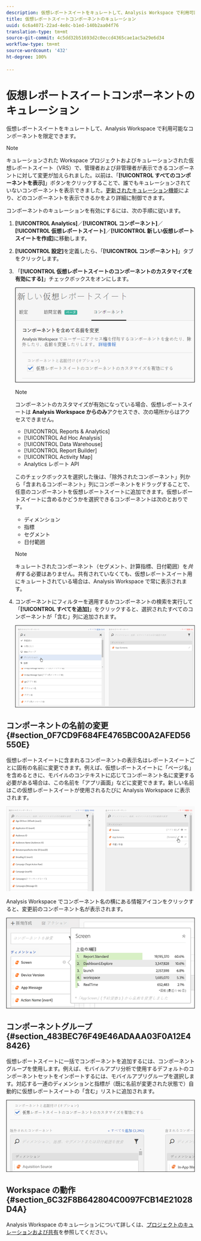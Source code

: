 ```yaml
---
description: 仮想レポートスイートをキュレートして、Analysis Workspace で利用可能なコンポーネントを限定できます。
title: 仮想レポートスイートコンポーネントのキュレーション
uuid: 6c6a4071-22ad-4e8c-b1ed-140b2aa04f76
translation-type: tm+mt
source-git-commit: 4c5dd32b51693d2c0eccd4365cae1ac5a29e6d34
workflow-type: tm+mt
source-wordcount: '432'
ht-degree: 100%

---
```



# 仮想レポートスイートコンポーネントのキュレーション

仮想レポートスイートをキュレートして、Analysis Workspace で利用可能なコンポーネントを限定できます。

>[!NOTE]
>
>キュレーションされた Workspace プロジェクトおよびキュレーションされた仮想レポートスイート（VRS）で、管理者および非管理者が表示できるコンポーネントに対して変更が加えられました。以前は、「**[!UICONTROL すべてのコンポーネントを表示]**」ボタンをクリックすることで、誰でもキュレーションされていないコンポーネントを表示できました。[更新されたキュレーション機能](https://docs.adobe.com/content/help/en/analytics/analyze/analysis-workspace/curate-share/curate-projects-vrs.html)により、どのコンポーネントを表示できるかをより詳細に制御できます。

コンポーネントのキュレーションを有効にするには、次の手順に従います。

1. **[!UICONTROL Analytics]**／**[!UICONTROL コンポーネント]**／**[!UICONTROL 仮想レポートスイート]**／**[!UICONTROL 新しい仮想レポートスイートを作成]**&#x200B;に移動します。
1. **[!UICONTROL 設定]**&#x200B;を定義したら、「**[!UICONTROL コンポーネント]**」タブをクリックします。

1. 「**[!UICONTROL 仮想レポートスイートのコンポーネントのカスタマイズを有効にする]**」チェックボックスをオンにします。

   ![](assets/vrs-enable.png)

   >[!NOTE]
   >
   >コンポーネントのカスタマイズが有効になっている場合、仮想レポートスイートは **Analysis Workspace からのみ**&#x200B;アクセスでき、次の場所からはアクセスできません。

   * [!UICONTROL Reports &amp; Analytics]
   * [!UICONTROL Ad Hoc Analysis]
   * [!UICONTROL Data Warehouse]
   * [!UICONTROL Report Builder]
   * [!UICONTROL Activity Map]
   * Analytics レポート API

   このチェックボックスを選択した後は、「除外されたコンポーネント」列から「含まれるコンポーネント」列にコンポーネントをドラッグすることで、任意のコンポーネントを仮想レポートスイートに追加できます。仮想レポートスイートに含めるかどうかを選択できるコンポーネントは次のとおりです。

   * ディメンション
   * 指標
   * セグメント
   * 日付範囲

   >[!NOTE]
   >
   >キュレートされたコンポーネント（セグメント、計算指標、日付範囲）を&#x200B;*共有*&#x200B;する必要はありません。共有されていなくても、仮想レポートスイート用にキュレートされている場合は、Analysis Workspace で常に表示されます。

1. コンポーネントにフィルターを適用するかコンポーネントの検索を実行して「**[!UICONTROL すべてを追加]**」をクリックすると、選択されたすべてのコンポーネントが「含む」列に追加されます。

   ![](assets/vrs-add-all.png)

## コンポーネントの名前の変更 {#section_0F7CD9F684FE4765BC00A2AFED56550E}

仮想レポートスイートに含まれるコンポーネントの表示名はレポートスイートごとに固有の名前に変更できます。例えば、仮想レポートスイートに「ページ名」を含めるときに、モバイルのコンテキストに応じてコンポーネント名に変更する必要がある場合は、この名前を「アプリ画面」などに変更できます。新しい名前はこの仮想レポートスイートが使用されるたびに Analysis Workspace に表示されます。

![](assets/vrs-rename-component.png)

Analysis Workspace でコンポーネント名の横にある情報アイコンをクリックすると、変更前のコンポーネント名が表示されます。

![](assets/vrs-aw-renamed.png)

## コンポーネントグループ {#section_483BEC76F49E46ADAAA03F0A12E48426}

仮想レポートスイートに一括でコンポーネントを追加するには、コンポーネントグループを使用します。例えば、モバイルアプリ分析で使用するデフォルトのコンポーネントセットをインポートするには、モバイルアプリグループを選択します。対応する一連のディメンションと指標が（既に名前が変更された状態で）自動的に仮想レポートスイートの「含む」リストに追加されます。

![](assets/vrs-comp-grp.png)

## Workspace の動作 {#section_6C32F8B642804C0097FCB14E21028D4A}

Analysis Workspace のキュレーションについて詳しくは、[プロジェクトのキュレーションおよび共有](https://docs.adobe.com/content/help/ja-JP/analytics/analyze/analysis-workspace/curate-share/curate.html)を参照してください。
